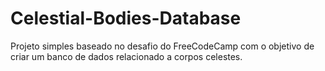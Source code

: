 # Celestial-Bodies-Database

Projeto simples baseado no desafio do FreeCodeCamp com o objetivo de criar um banco de dados relacionado a corpos celestes.

